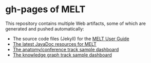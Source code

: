 # gh-pages of MELT
This repository contains multiple Web artifacts, some of which are generated and pushed automatically:
- The source code files (Jekyll) for the [MELT User Guide](https://dwslab.github.io/melt/)
- <a href="https://dwslab.github.io/melt/javadoc_latest/index.html">The latest JavaDoc resources for MELT</a>
- <a href="https://dwslab.github.io/melt/anatomy_conference_dashboard.html">The anatomy/conference track sample dashboard</a>
- <a href="https://dwslab.github.io/melt/knowledge_graph_dashboard.html">The knowledge graph track sample dashboard</a>
